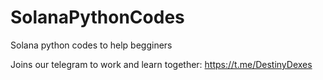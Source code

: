 # SolanaPythonCodes
Solana python codes to help begginers

Joins our telegram to work and learn together: https://t.me/DestinyDexes

